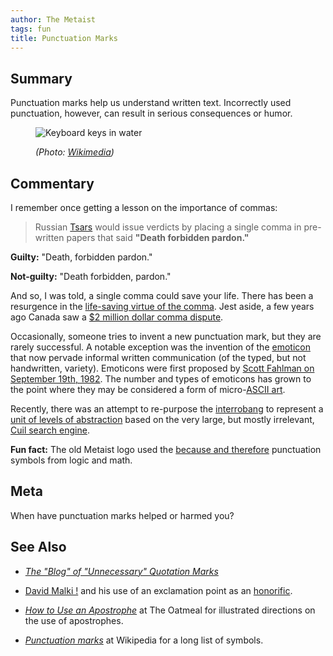 ```yaml
---
author: The Metaist
tags: fun
title: Punctuation Marks
---
```


## Summary

<div class="entry-summary" markdown="1">

Punctuation marks help us understand written text. Incorrectly used punctuation,
however, can result in serious consequences or humor.

</div>

<figure markdown="1">

![Keyboard keys in water]({{thumbnail}})

<figcaption>
  <address markdown="1">

(Photo: [Wikimedia](http://commons.wikimedia.org/wiki/File:Washing_the_keyboard.JPG))</address>

</figcaption>
</figure><!--more-->

## Commentary

I remember once getting a lesson on the importance of commas:

> Russian [Tsars](http://en.wikipedia.org/wiki/Tsar) would issue verdicts by
> placing a single comma in pre-written papers that said
> **"Death forbidden pardon."**

**Guilty:** "Death, forbidden pardon."

**Not-guilty:** "Death forbidden, pardon."

And so, I was told, a single comma could save your life. There has been a
resurgence in the [life-saving virtue of the comma](http://www.google.com/search?q=lets+eat+grandpa).
Jest aside, a few years ago Canada saw a
[$2 million dollar comma dispute](http://www.techdirt.com/articles/20061026/185156.shtml).

Occasionally, someone tries to invent a new punctuation mark, but they are
rarely successful. A notable exception was the invention of the
[emoticon](http://en.wikipedia.org/wiki/Emoticon) that now pervade informal
written communication (of the typed, but not handwritten, variety). Emoticons
were first proposed by [Scott Fahlman on September 19th, 1982](http://www.cs.cmu.edu/~sef/Orig-Smiley.htm).
The number and types of emoticons has grown to the point where they may be
considered a form of micro-[ASCII art](http://en.wikipedia.org/wiki/ASCII_art).

Recently, there was an attempt to re-purpose the
[interrobang](http://en.wikipedia.org/wiki/Interrobang) to represent a
[unit of levels of abstraction](http://cuiltheory.wikidot.com/what-is-cuil-theory)
based on the very large, but mostly irrelevant,
[Cuil search engine](http://en.wikipedia.org/wiki/Cuil).

**Fun fact:** The old Metaist logo used the
[because and therefore](http://en.wikipedia.org/wiki/Therefore_sign) punctuation
symbols from logic and math.

## Meta

When have punctuation marks helped or harmed you?

## See Also

- <cite>[The "Blog" of "Unnecessary" Quotation Marks](http://www.unnecessaryquotes.com/)</cite>

- [David Malki !](http://wondermark.com/about/) and his use of an exclamation
  point as an [honorific](http://en.wikipedia.org/wiki/Honorific).

- <cite>[How to Use an Apostrophe](http://theoatmeal.com/comics/apostrophe)</cite>
  at <span class="vcard org fn">The Oatmeal</span>
  for illustrated directions on the use of apostrophes.

- <cite>[Punctuation marks](http://en.wikipedia.org/wiki/Punctuation_marks)</cite>
  at <span class="vcard org fn">Wikipedia</span>
  for a long list of symbols.
